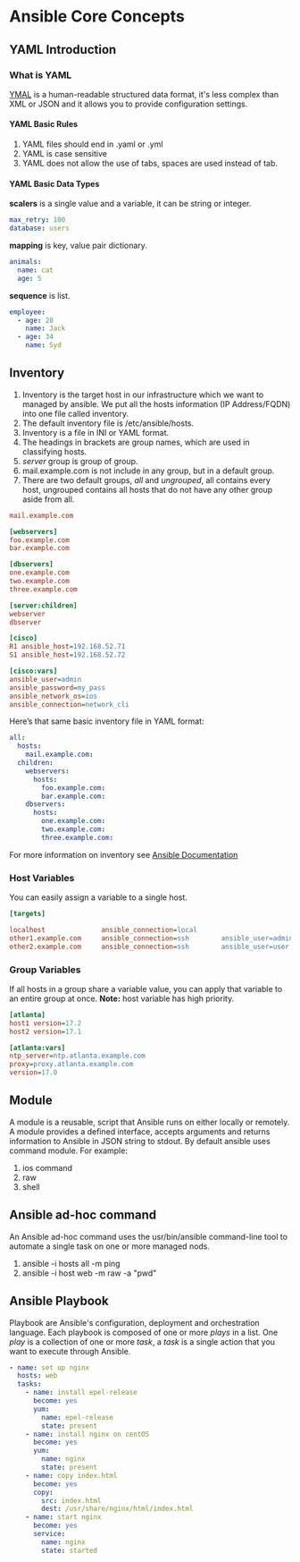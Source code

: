 # Ansible Core Concepts

## YAML Introduction

### What is YAML

[YMAL](https://yaml.org) is a human-readable structured data format, it's less complex than XML or JSON and it allows you to provide configuration settings.

#### YAML Basic Rules

1. YAML files should end in .yaml or .yml
2. YAML is case sensitive
3. YAML does not allow the use of tabs, spaces are used instead of tab.

#### YAML Basic Data Types

**scalers** is a single value and a variable, it can be string or integer.

```YAML
max_retry: 100
database: users
```

**mapping** is key, value pair dictionary.

```YAML
animals:
  name: cat
  age: 5
```

**sequence** is list.

```YAML
employee:
  - age: 28
    name: Jack
  - age: 34
    name: Syd
```

## Inventory

1. Inventory is the target host in our infrastructure which we want to managed by ansible. We put all the hosts information (IP Address/FQDN) into one file called inventory.
2. The default inventory file is /etc/ansible/hosts.
3. Inventory is a file in INI or YAML format.
4. The headings in brackets are group names, which are used in classifying hosts.
5. *server* group is group of group.
6. mail.example.com is not include in any group, but in a default group.
7. There are two default groups, *all* and *ungrouped*, all contains every host, ungrouped contains all hosts that do not have any other group aside from all.

```INI
mail.example.com

[webservers]
foo.example.com
bar.example.com

[dbservers]
one.example.com
two.example.com
three.example.com

[server:children]
webserver
dbserver

[cisco]
R1 ansible_host=192.168.52.71 
S1 ansible_host=192.168.52.72 

[cisco:vars] 
ansible_user=admin
ansible_password=my_pass
ansible_network_os=ios  
ansible_connection=network_cli
```

Here’s that same basic inventory file in YAML format:

```YAML
all:
  hosts:
    mail.example.com:
  children:
    webservers:
      hosts:
        foo.example.com:
        bar.example.com:
    dbservers:
      hosts:
        one.example.com:
        two.example.com:
        three.example.com:
```

For more information on inventory see [Ansible Documentation](https://docs.ansible.com/ansible/2.9/user_guide/intro_inventory.html#)

### Host Variables

You can easily assign a variable to a single host.

```ini
[targets]

localhost              ansible_connection=local
other1.example.com     ansible_connection=ssh        ansible_user=admin
other2.example.com     ansible_connection=ssh        ansible_user=user
```

### Group Variables

If all hosts in a group share a variable value, you can apply that variable to an entire group at once. **Note:** host variable has high priority.

```ini
[atlanta]
host1 version=17.2
host2 version=17.1

[atlanta:vars]
ntp_server=ntp.atlanta.example.com
proxy=proxy.atlanta.example.com
version=17.0
```

## Module

A module is a reusable, script that Ansible runs on either locally or remotely. A module provides a defined interface, accepts arguments and returns information to Ansible in JSON string to stdout. By default ansible uses command module.
For example:

1. ios command
2. raw
3. shell

## Ansible ad-hoc command

An Ansible ad-hoc command uses the usr/bin/ansible command-line tool to automate a single task on one or more managed nods.

1. ansible -i hosts all -m ping
2. ansible -i host web -m raw -a "pwd"

## Ansible Playbook

Playbook are Ansible's configuration, deployment and orchestration language. Each playbook  is composed of one or more *plays* in a list. One *play* is a collection of one or more *task*, a *task* is a single action that you want to execute through Ansible.

```yaml
- name: set up nginx
  hosts: web
  tasks:
    - name: install epel-release
      become: yes
      yum:
        name: epel-release
        state: present
    - name: install nginx on centOS
      become: yes
      yum:
        name: nginx
        state: present
    - name: copy index.html
      become: yes
      copy:
        src: index.html
        dest: /usr/share/nginx/html/index.html
    - name: start nginx
      become: yes
      service:
        name: nginx
        state: started
  